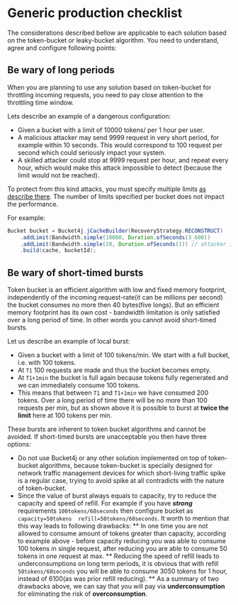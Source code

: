 # Generic production checklist
The considerations described bellow are applicable to each solution based on the token-bucket or leaky-bucket algorithm.
You need to understand, agree and configure following points:

## Be wary of long periods
When you are planning to use any solution based on token-bucket for throttling incoming requests,
you need to pay close attention to the throttling time window.

Lets describe an example of a dangerous configuration:
* Given a bucket with a limit of 10000 tokens/ per 1 hour per user.
* A malicious attacker may send 9999 request in very short period, for example within 10 seconds. This would correspond to 100 request per second which could seriously impact your system.
* A skilled attacker could stop at 9999 request per hour, and repeat every hour, which would make this attack impossible to detect (because the limit would not be reached).

To protect from this kind attacks, you must specify multiple limits [as describe there](https://github.com/vladimir-bukhtoyarov/bucket4j/blob/master/doc-pages/advanced-usage.md#example-of-multiple-bandwidth).
The number of limits specified per bucket does not impact the performance.

For example:
```java
Bucket bucket = Bucket4j.jCacheBuilder(RecoveryStrategy.RECONSTRUCT)
    .addLimit(Bandwidth.simple(10000, Duration.ofSeconds(3_600))
    .addLimit(Bandwidth.simple(20, Duration.ofSeconds(1)) // attacker is unable to achieve 1000RPS and crash service in short time
    .build(cache, bucketId);
```

## Be wary of short-timed bursts
Token bucket is an efficient algorithm with low and fixed memory footprint, independently of the incoming request-rate(it can be millions per second) the bucket consumes no more then 40 bytes(five longs).
But an efficient memory footprint has its own cost - bandwidth limitation is only satisfied over a long period of time. In other words you cannot avoid short-timed bursts.

Let us describe an example of local burst:
* Given a bucket with a limit of 100 tokens/min. We start with a full bucket, i.e. with 100 tokens.
* At ```T1``` 100 requests are made and thus the bucket becomes empty.
* At ```T1+1min``` the bucket is full again because tokens fully regenerated and we can immediately consume 100 tokens.
* This means that between  ```T1``` and ```T1+1min``` we have consumed 200 tokens. Over a long period of time there will be no more than 100 requests per min, but as shown above it is possible to burst at **twice the limit** here at 100 tokens per min.

These bursts are inherent to token bucket algorithms and cannot be avoided. If short-timed bursts are unacceptable you then have three options:
* Do not use Bucket4j or any other solution implemented on top of token-bucket algorithms, because token-bucket is specially designed for network traffic management devices for which short-living traffic spike is a regular case, trying to avoid spike at all contradicts with the nature of token-bucket.
* Since the value of burst always equals to capacity, try to reduce the capacity and speed of refill. For example if you have ***strong*** requirements ```100tokens/60seconds``` then configure bucket as ```capacity=50tokens  refill=50tokens/60seconds```. It worth to mention that this way leads to following drawbacks:
** In one time you are not allowed to consume amount of tokens greater than capacity, according to example above - before capacity reducing you was able to consume 100 tokens in single request, after reducing you are able to consume 50 tokens in one request at max.
** Reducing the speed of refill leads to underconsumptions on long term periods, it is obvious that with refill ```50tokens/60seconds``` you will be able to consume 3050 tokens for 1 hour, instead of 6100(as was prior refill reducing).
** As a summary of two drawbacks above, we can say that you will pay via **underconsumption** for eliminating the risk of **overconsumption**.
